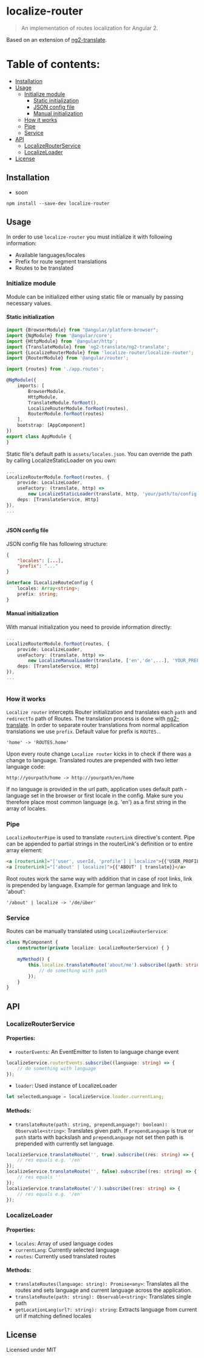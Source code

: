 # localize-router
> An implementation of routes localization for Angular 2.

Based on an extension of [ng2-translate](https://github.com/ocombe/ng2-translate).

# Table of contents: 
- [Installation](#installation)
- [Usage](#usage)
    - [Initialize module](#initialize-module)
        - [Static initialization](#static-initialization)
        - [JSON config file](#json-config-file)
        - [Manual initialization](#manual-initialization)
    - [How it works](#how-it-works)
    - [Pipe](#pipe)
    - [Service](#service)
- [API](#api)
    - [LocalizeRouterService](#localizerouterservice)
    - [LocalizeLoader](#localizeloader)
- [License](#license)

## Installation

* soon
```
npm install --save-dev localize-router
```

## Usage

In order to use `localize-router` you must initialize it with following information:
* Available languages/locales
* Prefix for route segment translations
* Routes to be translated

### Initialize module
Module can be initialized either using static file or manually by passing necessary values.

#### Static initialization
```ts
import {BrowserModule} from "@angular/platform-browser";
import {NgModule} from '@angular/core';
import {HttpModule} from '@angular/http';
import {TranslateModule} from 'ng2-translate/ng2-translate';
import {LocalizeRouterModule} from 'localize-router/localize-router';
import {RouterModule} from '@angular/router';

import {routes} from './app.routes';

@NgModule({
    imports: [
        BrowserModule,
        HttpModule,
        TranslateModule.forRoot(),
        LocalizeRouterModule.forRoot(routes),
        RouterModule.forRoot(routes)
    ],
    bootstrap: [AppComponent]
})
export class AppModule {
}
```

Static file's default path is `assets/locales.json`. You can override the path by calling LocalizeStaticLoader on you own:
```ts
...
LocalizeRouterModule.forRoot(routes, {
    provide: LocalizeLoader,
    useFactory: (translate, http) => 
        new LocalizeStaticLoader(translate, http, 'your/path/to/config.json'),
    deps: [TranslateService, Http]
}), 
... 
    
```

#### JSON config file
JSON config file has following structure:
```json
{
    "locales": [...],
    "prefix": "..."
}
```

```ts
interface ILocalizeRouteConfig {
    locales: Array<string>;
    prefix: string;
}
```

#### Manual initialization
With manual initialization you need to provide information directly:
```ts
...
LocalizeRouterModule.forRoot(routes, {
    provide: LocalizeLoader,
    useFactory: (translate, http) => 
        new LocalizeManualLoader(translate, ['en','de',...], 'YOUR_PREFIX'),
    deps: [TranslateService, Http]
}), 
... 
    
```

### How it works

`Localize router` intercepts Router initialization and translates each `path` and `redirectTo` path of Routes.
The translation process is done with [ng2-translate](https://github.com/ocombe/ng2-translate). In order to separate router translations from normal application translations we use `prefix`. Default value for prefix is `ROUTES.`. 
```
'home' -> 'ROUTES.home'
```

Upon every route change `Localize router` kicks in to check if there was a change to language. Translated routes are prepended with two letter language code:
```
http://yourpath/home -> http://yourpath/en/home
```

If no language is provided in the url path, application uses default path - language set in the browser or first locale in the config.
Make sure you therefore place most common language (e.g. 'en') as a first string in the array of locales.

### Pipe

`LocalizeRouterPipe` is used to translate `routerLink` directive's content. Pipe can be appended to partial strings in the routerLink's definition or to entire array element:
```html
<a [routerLink]="['user', userId, 'profile'] | localize">{{'USER_PROFILE' | translate}}</a>
<a [routerLink]="['about' | localize]">{{'ABOUT' | translate}}</a>
```

Root routes work the same way with addition that in case of root links, link is prepended by language.
Example for german language and link to 'about':
```
'/about' | localize -> '/de/über'
```

### Service

Routes can be manually translated using `LocalizeRouterService`:
```ts
class MyComponent {
    constructor(private localize: LocalizeRouterService) { }
    
    myMethod() {
        this.localize.translateRoute('about/me').subscribe((path: string) {
            // do something with path
        });
    }
}
```

## API
### LocalizeRouterService
#### Properties:
- `routerEvents`: An EventEmitter to listen to language change event
```ts
localizeService.routerEvents.subscribe((language: string) => {
    // do something with language
});
```
- `loader`: Used instance of LocalizeLoader
```ts
let selectedLanguage = localizeService.loader.currentLang;
```
#### Methods:
- `translateRoute(path: string, prependLanguage?: boolean): Observable<string>`: Translates given path. If `prependLanguage` is true or `path` starts with backslash and `prependLanguage` not set then path is prepended with currently set language. 
```ts
localizeService.translateRoute('', true).subscribe((res: string) => {
    // res equals e.g. '/en'
});
localizeService.translateRoute('', false).subscribe((res: string) => {
    // res equals ''
});
localizeService.translateRoute('/').subscribe((res: string) => {
    // res equals e.g. '/en'
});    
```
### LocalizeLoader
#### Properties:
- `locales`: Array of used language codes
- `currentLang`: Currently selected language
- `routes`: Currently used translated routes

#### Methods:
- `translateRoutes(language: string): Promise<any>`: Translates all the routes and sets language and current language across the application.
- `translateRoute(path: string): Observable<string>`: Translates single path
- `getLocationLang(url?: string): string`: Extracts language from current url if matching defined locales

## License
Licensed under MIT
